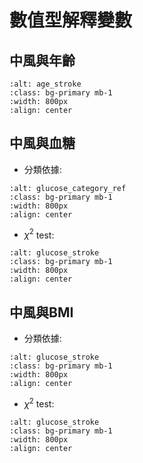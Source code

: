 數值型解釋變數
=======================
## 中風與年齡
```{image} ./chisquare/age_stroke.png
:alt: age_stroke
:class: bg-primary mb-1
:width: 800px
:align: center
```

## 中風與血糖
- 分類依據:
```{image} ./images/glucose_category_ref.png
:alt: glucose_category_ref
:class: bg-primary mb-1
:width: 800px
:align: center
```

- $\chi^2$ test:
```{image} ./chisquare/glucose_stroke.png
:alt: glucose_stroke
:class: bg-primary mb-1
:width: 800px
:align: center
```

## 中風與BMI
- 分類依據:
```{image} ./images/bmi_category_ref.jpg
:alt: glucose_stroke
:class: bg-primary mb-1
:width: 800px
:align: center
```

- $\chi^2$ test:
```{image} ./chisquare/bmi_stroke.png
:alt: glucose_stroke
:class: bg-primary mb-1
:width: 800px
:align: center
```

